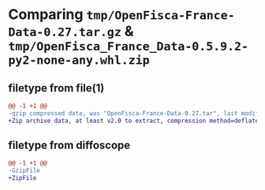 # Comparing `tmp/OpenFisca-France-Data-0.27.tar.gz` & `tmp/OpenFisca_France_Data-0.5.9.2-py2-none-any.whl.zip`

## filetype from file(1)

```diff
@@ -1 +1 @@
-gzip compressed data, was "OpenFisca-France-Data-0.27.tar", last modified: Tue Jun 13 07:29:44 2023, max compression
+Zip archive data, at least v2.0 to extract, compression method=deflate
```

## filetype from diffoscope

```diff
@@ -1 +1 @@
-GzipFile
+ZipFile
```

